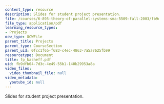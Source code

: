 ```yaml
---
content_type: resource
description: Slides for student project presentation.
file: /courses/6-895-theory-of-parallel-systems-sma-5509-fall-2003/fb9dfb047d3c4e4955b1140b29953a8a_fp_kasheff.pdf
file_type: application/pdf
learning_resource_types:
- Projects
ocw_type: OCWFile
parent_title: Projects
parent_type: CourseSection
parent_uid: 0fcc1f6b-f683-c4ec-4863-7a5a7625fb99
resourcetype: Document
title: fp_kasheff.pdf
uid: fb9dfb04-7d3c-4e49-55b1-140b29953a8a
video_files:
  video_thumbnail_file: null
video_metadata:
  youtube_id: null
---
```

Slides for student project presentation.

